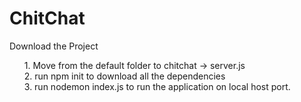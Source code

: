 # ChitChat

<bold> Download the Project </bold>
<br>
<ol>
  1. Move from the default folder to chitchat -> server.js <br>
  2. run npm init to download all the dependencies <br>
  3. run nodemon index.js to run the application on local host port.<br>
</ol>
